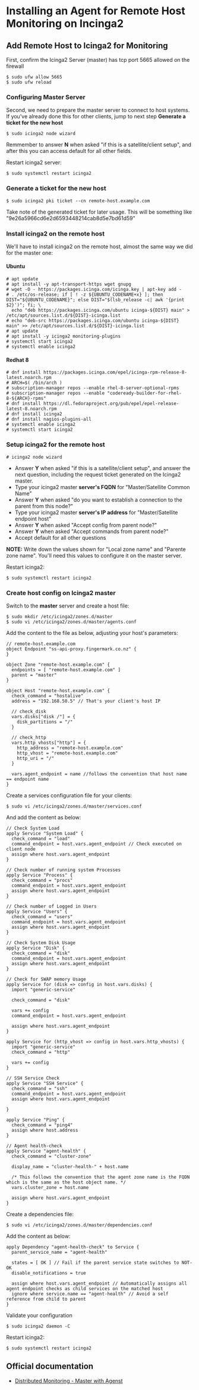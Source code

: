 # Installing an Agent for Remote Host Monitoring on Incinga2

## Add Remote Host to Icinga2 for Monitoring

First, confirm the Icinga2 Server (master) has tcp port 5665 allowed on the firewall

```
$ sudo ufw allow 5665
$ sudo ufw reload
```

###  Configuring Master Server

Second, we need to prepare the master server to connect to host systems.
If you've already done this for other clients, jump to next step **Generate a ticket for the new host**

```
$ sudo icinga2 node wizard
```

Remmember to answer **N** when asked "if this is a satellite/client setup", and after this you can access default for all other fields.

Restart icinga2 server:

```
$ sudo systemctl restart icinga2
```

### Generate a ticket for the new host

```
$ sudo icinga2 pki ticket --cn remote-host.example.com
```

Take note of the generated ticket for later usage. This will be something like "9e26a5966cd6e2d6593448214cab8d5e7bd61d59"

### Install icinga2 on the remote host

We'll have to install icinga2 on the remote host, almost the same way we did for the master one:

#### Ubuntu

```
# apt update
# apt install -y apt-transport-https wget gnupg
# wget -O - https://packages.icinga.com/icinga.key | apt-key add -
# . /etc/os-release; if [ ! -z ${UBUNTU_CODENAME+x} ]; then DIST="${UBUNTU_CODENAME}"; else DIST="$(lsb_release -c| awk '{print $2}')"; fi; \
  echo "deb https://packages.icinga.com/ubuntu icinga-${DIST} main" > /etc/apt/sources.list.d/${DIST}-icinga.list
# echo "deb-src https://packages.icinga.com/ubuntu icinga-${DIST} main" >> /etc/apt/sources.list.d/${DIST}-icinga.list
# apt update
# apt install -y icinga2 monitoring-plugins
# systemctl start icinga2
# systemctl enable icinga2
```

#### Redhat 8

````
# dnf install https://packages.icinga.com/epel/icinga-rpm-release-8-latest.noarch.rpm
# ARCH=$( /bin/arch )
# subscription-manager repos --enable rhel-8-server-optional-rpms
# subscription-manager repos --enable "codeready-builder-for-rhel-8-${ARCH}-rpms"
# dnf install https://dl.fedoraproject.org/pub/epel/epel-release-latest-8.noarch.rpm
# dnf install icinga2
# dnf install nagios-plugins-all
# systemctl enable icinga2
# systemctl start icinga2
````

### Setup icinga2 for the remote host

```
# icinga2 node wizard
```

- Answer **Y** when asked "if this is a satellite/client setup", and answer the next question, including the request ticket generated on the Icinga2 master.
- Type your icinga2 master **server's FQDN** for "Master/Satellite Common Name"
- Answer **Y** when asked "do you want to establish a connection to the parent from this node?"
- Type your icinga2 master **server's IP address** for "Master/Satellite endpoint host"
- Answer **Y** when asked "Accept config from parent node?"
- Answer **Y** when asked "Accept commands from parent node?"
- Accept default for all other questions

**NOTE:** Write down the values shown for "Local zone name" and "Parente zone name". You'll need this values to configure it on the master server.

Restart icinga2:

```
$ sudo systemctl restart icinga2
```

### Create host config on Icinga2 master

Switch to the **master** server and create a host file:

```
$ sudo mkdir /etc/icinga2/zones.d/master
$ sudo vi /etc/icinga2/zones.d/master/agents.conf
```

Add the content to the file as below, adjusting your host's parameters:

```
// remote-host.example.com
object Endpoint "ss-api-proxy.fingermark.co.nz" {
}

object Zone "remote-host.example.com" {
  endpoints = [ "remote-host.example.com" ]
  parent = "master"
}

object Host "remote-host.example.com" {
  check_command = "hostalive"
  address = "192.168.50.5" // That's your client's host IP

  // check_disk
  vars.disks["disk /"] = {
    disk_partitions = "/"
  }

  // check_http
  vars.http_vhosts["http"] = {
    http_address = "remote-host.example.com"
    http_vhost = "remote-host.example.com"
    http_uri = "/"
  }

  vars.agent_endpoint = name //follows the convention that host name == endpoint name
}
```

Create a services configuration file for your clients:

```
$ sudo vi /etc/icinga2/zones.d/master/services.conf
```

And add the content as below:

```
// Check System Load
apply Service "System Load" {
  check_command = "load"
  command_endpoint = host.vars.agent_endpoint // Check executed on client node
  assign where host.vars.agent_endpoint
}

// Check number of running system Processes
apply Service "Process" {
  check_command = "procs"
  command_endpoint = host.vars.agent_endpoint
  assign where host.vars.agent_endpoint
}

// Check number of Logged in Users
apply Service "Users" {
  check_command = "users"
  command_endpoint = host.vars.agent_endpoint
  assign where host.vars.agent_endpoint
}

// Check System Disk Usage
apply Service "Disk" {
  check_command = "disk"
  command_endpoint = host.vars.agent_endpoint
  assign where host.vars.agent_endpoint
}

// Check for SWAP memory Usage
apply Service for (disk => config in host.vars.disks) {
  import "generic-service"

  check_command = "disk"

  vars += config
  command_endpoint = host.vars.agent_endpoint

  assign where host.vars.agent_endpoint
}

apply Service for (http_vhost => config in host.vars.http_vhosts) {
  import "generic-service"
  check_command = "http"

  vars += config
}

// SSH Service Check
apply Service "SSH Service" {
  check_command = "ssh"
  command_endpoint = host.vars.agent_endpoint
  assign where host.vars.agent_endpoint

}

apply Service "Ping" {
  check_command = "ping4"
  assign where host.address
}

// Agent health-check
apply Service "agent-health" {
  check_command = "cluster-zone"

  display_name = "cluster-health-" + host.name

  /* This follows the convention that the agent zone name is the FQDN which is the same as the host object name. */
  vars.cluster_zone = host.name

  assign where host.vars.agent_endpoint
}
```

Create a dependencies file:

```
$ sudo vi /etc/icinga2/zones.d/master/dependencies.conf
```

Add the content as below:

```
apply Dependency "agent-health-check" to Service {
  parent_service_name = "agent-health"

  states = [ OK ] // Fail if the parent service state switches to NOT-OK
  disable_notifications = true

  assign where host.vars.agent_endpoint // Automatically assigns all agent endpoint checks as child services on the matched host
  ignore where service.name == "agent-health" // Avoid a self reference from child to parent
}
```

Validate your configuration

```
$ sudo icinga2 daemon -C
```

Restart icinga2:

```
$ sudo systemctl restart icinga2
```


## Official documentation

- [Distributed Monitoring - Master with Agenst](https://icinga.com/docs/icinga2/latest/doc/06-distributed-monitoring/#master-with-agents)